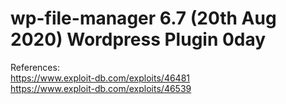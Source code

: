 # wp-file-manager 6.7 (20th Aug 2020) Wordpress Plugin 0day 

References:<br> 
https://www.exploit-db.com/exploits/46481<br>
https://www.exploit-db.com/exploits/46539<br>
